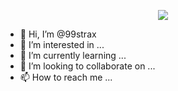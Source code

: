 <p align = 'center'>
  <img
    src="https://github-readme-stats.vercel.app/api?username=99strax&show_icons=true&theme=dark"  
    />

  <br>

- 👋 Hi, I’m @99strax
- 👀 I’m interested in ...
- 🌱 I’m currently learning ...
- 💞️ I’m looking to collaborate on ...
- 📫 How to reach me ...
